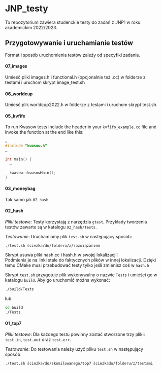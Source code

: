 # JNP_testy

To repozytorium zawiera studenckie testy do zadań z JNP1 w roku akademickim 2022/2023.

## Przygotowywanie i uruchamianie testów

Format i sposób uruchomienia testów zależy od specyfiki zadania.

#### 07_images


Umieść pliki images.h i functional.h (opcjonalnie też .cc) w folderze z testami i uruchom skrypt image_test.sh


#### 06_worldcup

Umieść plik worldcup2022.h w folderze z testami i uruchom skrypt test.sh.

#### 05_kvfifo

To run Kwasow tests include the header in your `kvfifo_example.cc` file and invoke
the function at the end like this:

```cpp
…
#include "kwasow.h"
…

int main() {
  …

  kwasow::kwasowMain();
}
```

#### 03_moneybag

Tak samo jak `02_hash`.

#### 02_hash

_Pliki testowe_: Testy korzystają z narzędzia `gtest`. Przykłady tworzenia testów zawarte są w katalogu `02_hash/tests`.

_Testowanie_: Uruchamiamy plik `test.sh` w następujący sposób:

`./test.sh ścieżka/do/folderu/z/rozwiązaniem`

Skrypt usuwa pliki hash.cc i hash.h w swojej lokalizacji!  
Podmienia je na linki stałe do faktycznych plików w innej lokalizacji. Dzięki temu CMake musi przebudować testy tylko jeśli zmienisz coś w `hash.h`

Skrypt `test.sh` przygotuje plik wykonywalny o nazwie `Tests` i umieści go w katalogu `build`.
Aby go uruchomić można wykonać:

```sh
./build/Tests
```
lub
```sh
cd build
./Tests
```

#### 01_top7

_Pliki testowe_: Dla każdego testu powinny zostać stworzone trzy pliki: `test.in`, `test.out` oraz `test.err`.

_Testowanie_: Do testowania należy użyć pliku `test.sh` w następujący sposób:

`./test.sh ścieżka/do/skomilowanego/top7 ścieżkado/folderu/z/testami`
